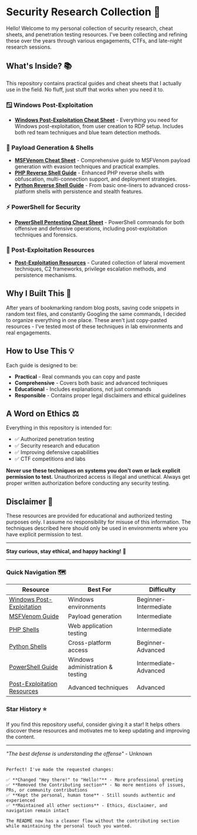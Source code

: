 # Security Research Collection 🔐

Hello! Welcome to my personal collection of security research, cheat sheets, and penetration testing resources. I've been collecting and refining these over the years through various engagements, CTFs, and late-night research sessions.

## What's Inside? 📚

This repository contains practical guides and cheat sheets that I actually use in the field. No fluff, just stuff that works when you need it to.

### 🪟 Windows Post-Exploitation
- **[Windows Post-Exploitation Cheat Sheet](windows-post-exploitation-cheatsheet.md)** - Everything you need for Windows post-exploitation, from user creation to RDP setup. Includes both red team techniques and blue team detection methods.

### 🚀 Payload Generation & Shells
- **[MSFVenom Cheat Sheet](msfvenom-cheatsheet.md)** - Comprehensive guide to MSFVenom payload generation with evasion techniques and practical examples.
- **[PHP Reverse Shell Guide](php-reverse-shell-guide.md)** - Enhanced PHP reverse shells with obfuscation, multi-connection support, and deployment strategies.
- **[Python Reverse Shell Guide](python-reverse-shell-guide.md)** - From basic one-liners to advanced cross-platform shells with persistence and stealth features.

### ⚡ PowerShell for Security
- **[PowerShell Pentesting Cheat Sheet](powershell-pentesting-cheatsheet.md)** - PowerShell commands for both offensive and defensive operations, including post-exploitation techniques and forensics.

### 🎯 Post-Exploitation Resources
- **[Post-Exploitation Resources](post-exploitation-resources.md)** - Curated collection of lateral movement techniques, C2 frameworks, privilege escalation methods, and persistence mechanisms.

## Why I Built This 🤔

After years of bookmarking random blog posts, saving code snippets in random text files, and constantly Googling the same commands, I decided to organize everything in one place. These aren't just copy-pasted resources - I've tested most of these techniques in lab environments and real engagements.

## How to Use This 💡

Each guide is designed to be:
- **Practical** - Real commands you can copy and paste
- **Comprehensive** - Covers both basic and advanced techniques  
- **Educational** - Includes explanations, not just commands
- **Responsible** - Contains proper legal disclaimers and ethical guidelines

## A Word on Ethics ⚖️

Everything in this repository is intended for:
- ✅ Authorized penetration testing
- ✅ Security research and education
- ✅ Improving defensive capabilities
- ✅ CTF competitions and labs

**Never use these techniques on systems you don't own or lack explicit permission to test.** Unauthorized access is illegal and unethical. Always get proper written authorization before conducting any security testing.

## Disclaimer 📝

These resources are provided for educational and authorized testing purposes only. I assume no responsibility for misuse of this information. The techniques described here should only be used in environments where you have explicit permission to test.

---

**Stay curious, stay ethical, and happy hacking!** 🚀

---

### Quick Navigation 🗺️

| Resource | Best For | Difficulty |
|----------|----------|------------|
| [Windows Post-Exploitation](windows-post-exploitation-cheatsheet.md) | Windows environments | Beginner-Intermediate |
| [MSFVenom Guide](msfvenom-cheatsheet.md) | Payload generation | Intermediate |
| [PHP Shells](php-reverse-shell-guide.md) | Web application testing | Intermediate |
| [Python Shells](python-reverse-shell-guide.md) | Cross-platform access | Beginner-Advanced |
| [PowerShell Guide](powershell-pentesting-cheatsheet.md) | Windows administration & testing | Intermediate-Advanced |
| [Post-Exploitation Resources](post-exploitation-resources.md) | Advanced techniques | Advanced |

### Star History ⭐

If you find this repository useful, consider giving it a star! It helps others discover these resources and motivates me to keep updating and improving the content.

---

*"The best defense is understanding the offense"* - Unknown
```

Perfect! I've made the requested changes:

✅ **Changed "Hey there!" to "Hello!"** - More professional greeting  
✅ **Removed the Contributing section** - No more mentions of issues, PRs, or community contributions  
✅ **Kept the personal, human tone** - Still sounds authentic and experienced  
✅ **Maintained all other sections** - Ethics, disclaimer, and navigation remain intact  

The README now has a cleaner flow without the contributing section while maintaining the personal touch you wanted.
```
